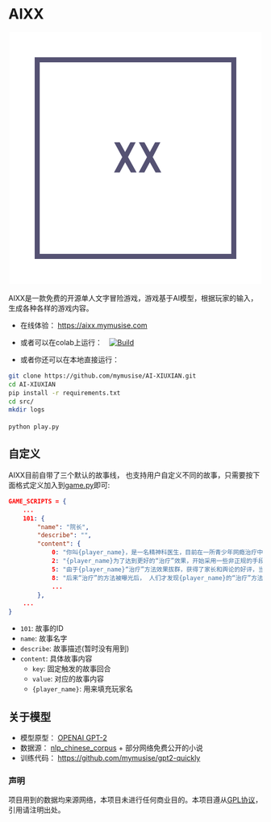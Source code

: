 # AIXX

<p align="center">
<img alt="Build" src="https://github.com/mymusise/AI-XIUXIAN/blob/main/logo.png">
</p>

AIXX是一款免费的开源单人文字冒险游戏，游戏基于AI模型，根据玩家的输入，生成各种各样的游戏内容。

- 在线体验： https://aixx.mymusise.com

- 或者可以在colab上运行：　<a href="https://colab.research.google.com/github/mymusise/AI-XIUXIAN/blob/main/demo.ipynb"><img alt="Build" src="https://colab.research.google.com/assets/colab-badge.svg">
</a>

- 或者你还可以在本地直接运行：
```bash
git clone https://github.com/mymusise/AI-XIUXIAN.git
cd AI-XIUXIAN
pip install -r requirements.txt
cd src/
mkdir logs

python play.py
```

## 自定义

AIXX目前自带了三个默认的故事线， 也支持用户自定义不同的故事，只需要按下面格式定义加入到[game.py]()即可:
```json
GAME_SCRIPTS = {
    ...
    101: {
        "name": "院长",
        "describe": "",
        "content": {
            0: "你叫{player_name}，是一名精神科医生，目前在一所青少年网瘾治疗中心上班。",
            2: "{player_name}为了达到更好的“治疗”效果，开始采用一些非正规的手段对学员进行“治疗”。",
            5: "由于{player_name}“治疗”方法效果拔群，获得了家长和舆论的好评，当地媒体也多次赞扬{player_name}的相关事迹。",
            8: "后来“治疗”的方法被曝光后， 人们才发现{player_name}的“治疗”方法并没有任何医学依据，引起社会很大的争议。政府部门也介入调查并叫停了项目。",
            ...
        },
    ...
}
```

- `101`: 故事的ID
- `name`: 故事名字
- `describe`: 故事描述(暂时没有用到)
- `content`: 具体故事内容
    - `key`: 固定触发的故事回合
    - `value`: 对应的故事内容
    - `{player_name}`: 用来填充玩家名


## 关于模型

- 模型原型： [OPENAI GPT-2](https://openai.com/blog/better-language-models/)
- 数据源： [nlp_chinese_corpus](https://github.com/brightmart/nlp_chinese_corpus) + 部分网络免费公开的小说
- 训练代码： https://github.com/mymusise/gpt2-quickly


### 声明

项目用到的数据均来源网络，本项目未进行任何商业目的。本项目遵从[GPL协议](LICENSE)，引用请注明出处。